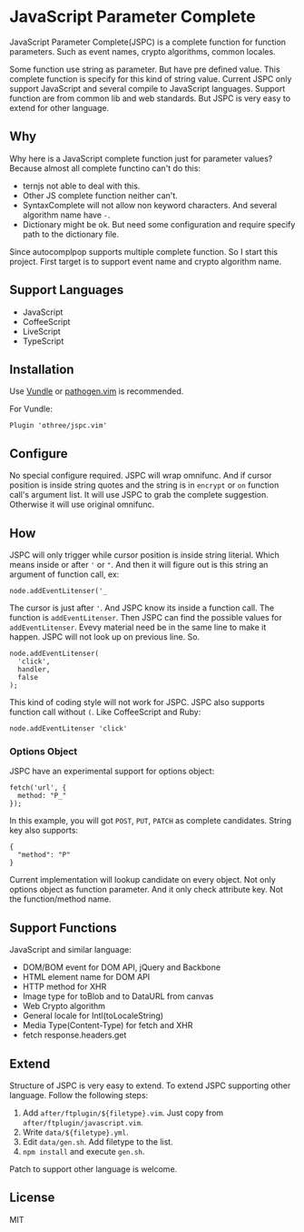 JavaScript Parameter Complete
=========================================

JavaScript Parameter Complete(JSPC) is a complete function for function parameters. Such as event names, crypto algorithms, common locales.

Some function use string as parameter. But have pre defined value. This complete function is specify for this kind of string value.
Current JSPC only support JavaScript and several compile to JavaScript languages. Support function are from common lib and web standards.
But JSPC is very easy to extend for other language.

Why
---

Why here is a JavaScript complete function just for parameter values? Because almost all complete functino can't do this:

* ternjs not able to deal with this.
* Other JS complete function neither can't.
* SyntaxComplete will not allow non keyword characters. And several algorithm name have `-`.
* Dictionary might be ok. But need some configuration and require specify path to the dictionary file.

Since autocomplpop supports multiple complete function. So I start this project. First target is to support event name and crypto algorithm name.


Support Languages
-----------------

- JavaScript
- CoffeeScript
- LiveScript
- TypeScript

Installation
------------

Use [Vundle][] or [pathogen.vim][] is recommended.

[Vundle]:https://github.com/gmarik/vundle
[pathogen.vim]:https://github.com/tpope/vim-pathogen

For Vundle:

    Plugin 'othree/jspc.vim'

Configure
---------

No special configure required. JSPC will wrap omnifunc. And if cursor position is inside string quotes and the string is in `encrypt` or `on` function call's argument list. It will use JSPC to grab the complete suggestion. Otherwise it will use original omnifunc.

[autocomplpop]:https://github.com/othree/vim-autocomplpop

How
---

JSPC will only trigger while cursor position is inside string literial. Which means inside or after `'` or `"`.
And then it will figure out is this string an argument of function call, ex:

    node.addEventLitenser('_

The cursor is just after `'`. And JSPC know its inside a function call. The function is `addEventLitenser`. 
Then JSPC can find the possible values for `addEventLitenser`. Evevy material need be in the same line to make it happen.
JSPC will not look up on previous line. So.

    node.addEventLitenser(
      'click',
      handler,
      false
    );

This kind of coding style will not work for JSPC. JSPC also supports function call without `(`. Like CoffeeScript and Ruby:

    node.addEventLitenser 'click'

### Options Object

JSPC have an experimental support for options object:

    fetch('url', {
      method: "P_"
    });

In this example, you will got `POST`, `PUT`, `PATCH` as complete candidates. String key also supports:

    {
      "method": "P"
    }

Current implementation will lookup candidate on every object. Not only options object as function parameter. And it only check attribute key. Not the function/method name.

Support Functions
-----------------

JavaScript and similar language:

- DOM/BOM event for DOM API, jQuery and Backbone
- HTML element name for DOM API
- HTTP method for XHR
- Image type for toBlob and to DataURL from canvas
- Web Crypto algorithm
- General locale for Intl(toLocaleString)
- Media Type(Content-Type) for fetch and XHR
- fetch response.headers.get

Extend
------

Structure of JSPC is very easy to extend. To extend JSPC supporting other language. Follow the following steps:

1. Add `after/ftplugin/${filetype}.vim`. Just copy from `after/ftplugin/javascript.vim`.
2. Write `data/${filetype}.yml`.
3. Edit `data/gen.sh`. Add filetype to the list.
4. `npm install` and execute `gen.sh`.

Patch to support other language is welcome.

License
-------

MIT

